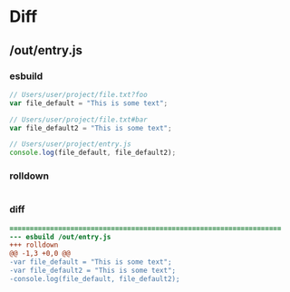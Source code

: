 # Diff
## /out/entry.js
### esbuild
```js
// Users/user/project/file.txt?foo
var file_default = "This is some text";

// Users/user/project/file.txt#bar
var file_default2 = "This is some text";

// Users/user/project/entry.js
console.log(file_default, file_default2);
```
### rolldown
```js

```
### diff
```diff
===================================================================
--- esbuild	/out/entry.js
+++ rolldown	
@@ -1,3 +0,0 @@
-var file_default = "This is some text";
-var file_default2 = "This is some text";
-console.log(file_default, file_default2);

```